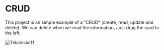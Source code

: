 # CRUD
This project is an simple example of a "CRUD" (create, read, update and delete).
We can delete when we read the information, Just drag the card to the left.


![TelaInicial11](https://user-images.githubusercontent.com/47351943/145882061-d9f0e02f-43ac-4aa5-b8a6-a1495c0dce73.png)

